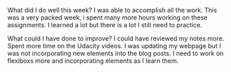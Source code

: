 What did I do well this week?
I was able to accomplish all the work. This was a very packed week, i spent many more hours working on these assignments. I learned a lot but there is a lot I still need to practice.

What could I have done to improve?
I could have reviewed my notes more. Spent more time on the Udacity videos. I was updating my webpage but I was not incorporating new elements into the blog posts. I need to work on flexiboxs more and incorporating elements as I learn them.
